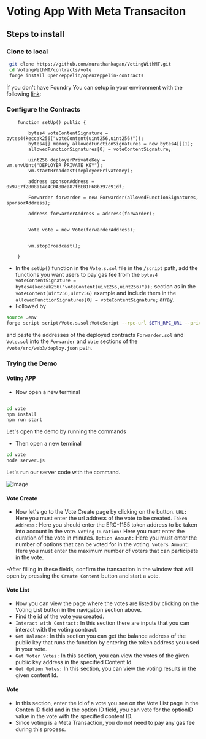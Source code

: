# Voting App With Meta Transaciton

## Steps to install

### Clone to local

```bash
 git clone https://github.com/murathankagan/VotingWithMT.git
 cd VotingWithMT/contracts/vote
 forge install OpenZeppelin/openzeppelin-contracts 
```
 İf you don't have Foundry You can setup in your environment with the following [link](https://book.getfoundry.sh/getting-started/installation): 

### Configure the Contracts


```solidity
    function setUp() public {

        bytes4 voteContentSignature = bytes4(keccak256("voteContent(uint256,uint256)"));
        bytes4[] memory allowedFunctionSignatures = new bytes4[](1);
        allowedFunctionSignatures[0] = voteContentSignature;

        uint256 deployerPrivateKey = vm.envUint("DEPLOYER_PRIVATE_KEY");
        vm.startBroadcast(deployerPrivateKey);
        
        address sponsorAddress = 0x97E7f2B08a14e4C0A8Dca87fbEB1F68b397c91df;
        
        Forwarder forwarder = new Forwarder(allowedFunctionSignatures, sponsorAddress);

        address forwarderAddress = address(forwarder);


        Vote vote = new Vote(forwarderAddress);


        vm.stopBroadcast();

    }
```

- In the ``setUp()`` function in the ``Vote.s.sol`` file in the ``/script`` path, add the functions you want users to pay gas fee from the ``bytes4 voteContentSignature = bytes4(keccak256("voteContent(uint256,uint256)"));`` section as in the ``voteContent(uint256,uint256)`` example and include them in the ``allowedFunctionSignatures[0] = voteContentSignature;`` array.
- Followed by 
```bash
source .env
forge script script/Vote.s.sol:VoteScript --rpc-url $ETH_RPC_URL --private-key $DEPLOYER_PRIVATE_KEY --broadcast
```
and paste the addresses of the deployed contracts ``Forwarder.sol`` and ``Vote.sol`` into the ``Forwarder`` and ``Vote`` sections of the ``/vote/src/web3/deploy.json`` path.


### Trying the Demo

#### Voting APP


- Now open a new terminal 
```bash

cd vote
npm install
npm run start

```
Let's open the demo by running the commands

- Then open a new terminal 
```bash
cd vote
node server.js 
```
Let's run our server code with the command. 

![Image](https://i.hizliresim.com/621tmi7.png)


#### Vote Create

- Now let's go to the Vote Create page by clicking on the button.
``URL:`` Here you must enter the url address of the vote to be created.
``Token Address:`` Here you should enter the ERC-1155 token address to be taken into account in the vote.
``Voting Duration:`` Here you must enter the duration of the vote in minutes.
``Option Amount:`` Here you must enter the number of options that can be voted for in the voting.
``Voters Amount:`` Here you must enter the maximum number of voters that can participate in the vote.

-After filling in these fields, confirm the transaction in the window that will open by pressing the ``Create Content`` button and start a vote.

#### Vote List 

- Now you can view the page where the votes are listed by clicking on the Voting List button in the navigation section above. 
- Find the id of the vote you created.
- ``Interact with Contract:`` In this section there are inputs that you can interact with the voting contract.
- ``Get Balance:`` In this section you can get the balance address of the public key that runs the function by entering the token address you used in your vote.
- ``Get Voter Votes:`` In this section, you can view the votes of the given public key address in the specified Content Id.
- ``Get Option Votes:`` In this section, you can view the voting results in the given content Id.



#### Vote

- In this section, enter the id of a vote you see on the Vote List page in the Conten ID field and in the option ID field, you can vote for the optionID value in the vote with the specified content ID.
- Since voting is a Meta Transaction, you do not need to pay any gas fee during this process.






